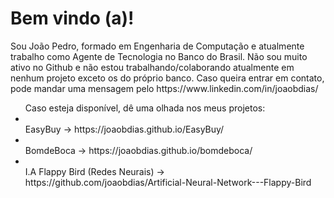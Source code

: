 <h1>
  Bem vindo (a)!
</h1>

<p>
  Sou João Pedro, formado em Engenharia de Computação e atualmente trabalho como Agente de Tecnologia no Banco do Brasil.
  Não sou muito ativo no Github e não estou trabalhando/colaborando atualmente em nenhum projeto exceto os do próprio banco.
  Caso queira entrar em contato, pode mandar uma mensagem pelo https://www.linkedin.com/in/joaobdias/
</p>

<ul> Caso esteja disponível, dê uma olhada nos meus projetos:
  <li></li>EasyBuy -> https://joaobdias.github.io/EasyBuy/
  <li></li>BomdeBoca -> https://joaobdias.github.io/bomdeboca/
  <li></li>I.A Flappy Bird (Redes Neurais) -> https://github.com/joaobdias/Artificial-Neural-Network---Flappy-Bird
</ul>
<!--
**joaobdias/joaobdias** is a ✨ _special_ ✨ repository because its `README.md` (this file) appears on your GitHub profile.

Here are some ideas to get you started:

- 🔭 I’m currently working on ...
- 🌱 I’m currently learning ...
- 👯 I’m looking to collaborate on ...
- 🤔 I’m looking for help with ...
- 💬 Ask me about ...
- 📫 How to reach me: ...
- 😄 Pronouns: ...
- ⚡ Fun fact: ...
-->
